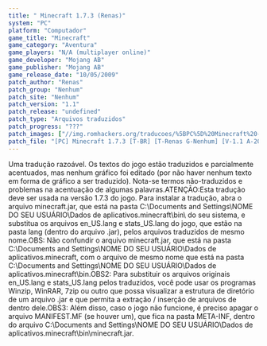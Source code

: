 ```yaml
---
title: " Minecraft 1.7.3 (Renas)"
system: "PC"
platform: "Computador"
game_title: "Minecraft"
game_category: "Aventura"
game_players: "N/A (multiplayer online)"
game_developer: "Mojang AB"
game_publisher: "Mojang AB"
game_release_date: "10/05/2009"
patch_author: "Renas"
patch_group: "Nenhum"
patch_site: "Nenhum"
patch_version: "1.1"
patch_release: "undefined"
patch_type: "Arquivos traduzidos"
patch_progress: "???"
patch_images: ["//img.romhackers.org/traducoes/%5BPC%5D%20Minecraft%20-%20Renas%20-%201.png","//img.romhackers.org/traducoes/%5BPC%5D%20Minecraft%20-%20Renas%20-%202.png","//img.romhackers.org/traducoes/%5BPC%5D%20Minecraft%20-%20Renas%20-%203.png"]
patch_file: "[PC] Minecraft 1.7.3 [T-BR] [T-Renas G-Nenhum] [V-1.1 A-2011].rar"
---
```

Uma tradução razoável. Os textos do jogo estão traduzidos e parcialmente acentuados, mas nenhum gráfico foi editado (por não haver nenhum texto em forma de gráfico a ser traduzido). Nota-se termos não-traduzidos e problemas na acentuação de algumas palavras.ATENÇÃO:Esta tradução deve ser usada na versão 1.7.3 do jogo. Para instalar a tradução, abra o arquivo minecraft.jar, que está na pasta C:\Documents and Settings\NOME DO SEU USUÁRIO\Dados de aplicativos\.minecraft\bin\ do seu sistema, e substitua os arquivos en_US.lang e stats_US.lang do jogo, que estão na pasta lang (dentro do arquivo .jar), pelos arquivos traduzidos de mesmo nome.OBS: Não confundir o arquivo minecraft.jar, que está na pasta C:\Documents and Settings\NOME DO SEU USUÁRIO\Dados de aplicativos\.minecraft\, com o arquivo de mesmo nome que está na pasta C:\Documents and Settings\NOME DO SEU USUÁRIO\Dados de aplicativos\.minecraft\bin\.OBS2: Para substituir os arquivos originais en_US.lang e stats_US.lang pelos traduzidos, você pode usar os programas Winzip, WinRAR, 7zip ou outro que possa visualizar a estrutura de diretório de um arquivo .jar e que permita a extração / inserção de arquivos de dentro dele.OBS3: Além disso, caso o jogo não funcione, é preciso apagar o arquivo MANIFEST.MF (se houver um), que fica na pasta META-INF, dentro do arquivo C:\Documents and Settings\NOME DO SEU USUÁRIO\Dados de aplicativos\.minecraft\bin\minecraft.jar.